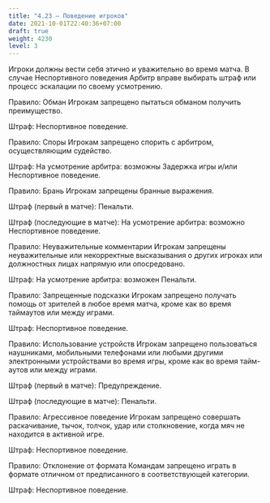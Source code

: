 ```yaml
---
title: "4.23 – Поведение игроков"
date: 2021-10-01T22:40:36+07:00
draft: true
weight: 4230
level: 3
---
```


Игроки должны вести себя этично и уважительно во время матча. В случае Неспортивного
поведения Арбитр вправе выбирать штраф или процесс эскалации по своему усмотрению.

Правило: Обман
Игрокам запрещено пытаться обманом получить преимущество.

Штраф: Неспортивное поведение.

Правило: Споры
Игрокам запрещено спорить с арбитром, осуществляющим судейство.

Штраф: На усмотрение арбитра: возможны Задержка игры и/или Неспортивное поведение.

Правило: Брань
Игрокам запрещены бранные выражения.

Штраф (первый в матче): Пенальти.

Штраф (последующие в матче): На усмотрение арбитра: возможно Неспортивное поведение.

Правило: Неуважительные комментарии
Игрокам запрещены неуважительные или некорректные высказывания о других игроках или
должностных лицах напрямую или опосредовано.

Штраф: На усмотрение арбитра: возможен Пенальти.

Правило: Запрещенные подсказки
Игрокам запрещено получать помощь от зрителей в любое время матча, кроме как во время таймаутов или между играми.

Штраф: Неспортивное поведение.

Правило: Использование устройств
Игрокам запрещено пользоваться наушниками, мобильными телефонами или любыми другими
электронными устройствами во время игры, кроме как во время тайм-аутов или между играми.

Штраф (первый в матче): Предупреждение.

Штраф (последующие в матче): Пенальти.

Правило: Агрессивное поведение
Игрокам запрещено совершать раскачивание, тычок, толчок, удар или столкновение, когда мяч не
находится в активной игре.

Штраф: Неспортивное поведение.

Правило: Отклонение от формата
Командам запрещено играть в формате отличном от предписанного в соответствующей категории.

Штраф: Неспортивное поведение.
